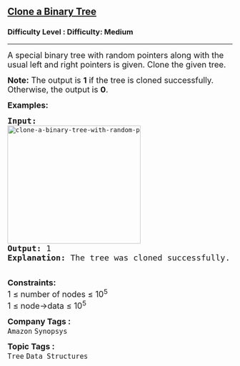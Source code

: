 <h2><a href="https://www.geeksforgeeks.org/problems/clone-a-binary-tree/1?page=1&category=Tree&difficulty=Medium&status=unsolved,attempted&sortBy=accuracy">Clone a Binary Tree</a></h2><h3>Difficulty Level : Difficulty: Medium</h3><hr><div class="problems_problem_content__Xm_eO"><p><span style="font-size: 18px;">A special binary tree with random pointers along with the usual left and right pointers is given. Clone the given tree.</span></p>
<p><span style="font-size: 18px;"><strong>Note:</strong>&nbsp;The output is <strong>1</strong> if the tree is cloned successfully. Otherwise, the output is <strong>0</strong>.</span></p>
<p><span style="font-size: 18px;"><strong>Examples:</strong></span></p>
<pre><span style="font-size: 18px;"><strong>Input:
</strong></span><img src="https://media.geeksforgeeks.org/wp-content/uploads/20241029105236980132/clone-a-binary-tree-with-random-pointers.webp" alt="clone-a-binary-tree-with-random-pointers" width="298" height="265">
<span style="font-size: 18px;"><strong>Output: </strong>1
<strong>Explanation: </strong>The tree was cloned successfully.</span></pre>
<p><span style="font-size: 18px;"><br></span><span style="font-size: 18px;"><strong>Constraints:</strong><br>1 ≤ number of nodes ≤ 10<sup>5</sup><br>1 ≤ node-&gt;data ≤ 10<sup>5</sup></span></p></div><p><span style=font-size:18px><strong>Company Tags : </strong><br><code>Amazon</code>&nbsp;<code>Synopsys</code>&nbsp;<br><p><span style=font-size:18px><strong>Topic Tags : </strong><br><code>Tree</code>&nbsp;<code>Data Structures</code>&nbsp;